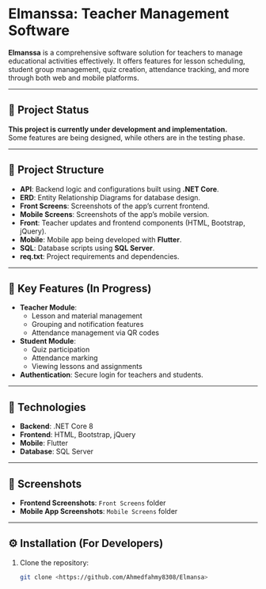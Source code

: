 # Elmanssa: Teacher Management Software  
**Elmanssa** is a comprehensive software solution for teachers to manage educational activities effectively. It offers features for lesson scheduling, student group management, quiz creation, attendance tracking, and more through both web and mobile platforms.

---

## 🚧 Project Status  
**This project is currently under development and implementation.**  
Some features are being designed, while others are in the testing phase.

---

## 📁 Project Structure  
- **API**: Backend logic and configurations built using **.NET Core**.  
- **ERD**: Entity Relationship Diagrams for database design.  
- **Front Screens**: Screenshots of the app’s current frontend.  
- **Mobile Screens**: Screenshots of the app’s mobile version.  
- **Front**: Teacher updates and frontend components (HTML, Bootstrap, jQuery).  
- **Mobile**: Mobile app being developed with **Flutter**.  
- **SQL**: Database scripts using **SQL Server**.  
- **req.txt**: Project requirements and dependencies.  

---

## 🌟 Key Features (In Progress)  
- **Teacher Module**:  
   - Lesson and material management  
   - Grouping and notification features  
   - Attendance management via QR codes  
- **Student Module**:  
   - Quiz participation  
   - Attendance marking  
   - Viewing lessons and assignments  
- **Authentication**: Secure login for teachers and students.

---

## 🚀 Technologies  
- **Backend**: .NET Core 8  
- **Frontend**: HTML, Bootstrap, jQuery  
- **Mobile**: Flutter  
- **Database**: SQL Server  

---

## 📸 Screenshots  
- **Frontend Screenshots**: `Front Screens` folder  
- **Mobile App Screenshots**: `Mobile Screens` folder  

---

## ⚙️ Installation (For Developers)  
1. Clone the repository:  
   ```bash
   git clone <https://github.com/Ahmedfahmy8308/Elmansa>
